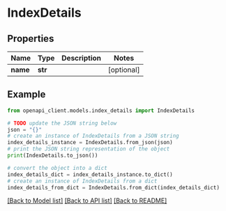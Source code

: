# IndexDetails


## Properties

Name | Type | Description | Notes
------------ | ------------- | ------------- | -------------
**name** | **str** |  | [optional] 

## Example

```python
from openapi_client.models.index_details import IndexDetails

# TODO update the JSON string below
json = "{}"
# create an instance of IndexDetails from a JSON string
index_details_instance = IndexDetails.from_json(json)
# print the JSON string representation of the object
print(IndexDetails.to_json())

# convert the object into a dict
index_details_dict = index_details_instance.to_dict()
# create an instance of IndexDetails from a dict
index_details_from_dict = IndexDetails.from_dict(index_details_dict)
```
[[Back to Model list]](../README.md#documentation-for-models) [[Back to API list]](../README.md#documentation-for-api-endpoints) [[Back to README]](../README.md)


